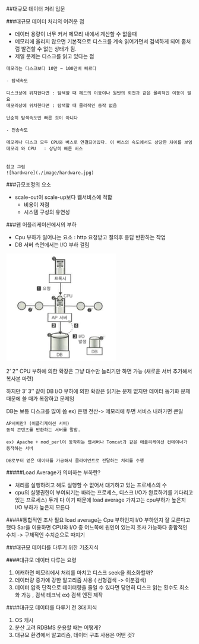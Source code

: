##대규모 데이터 처리 입문

###대규모 데이터 처리의 어려운 점

-	데이터 용량이 너무 커서 메모리 내에서 계산할 수 없을때
- 메모리에 올리지 않으면 기본적으로 디스크를 계속 읽어가면서 검색하게 되어 좀처럼 발견할 수 없는 상태가 됨.
- 제일 문제는 디스크를 읽고 있다는 점


```
메모리는 디스크보다 10만 ~ 100만배 빠르다

- 탐색속도

디스크상에 위치한다면 : 탐색할 때 헤드의 이동이나 원반의 회전과 같은 물리적인 이동이 필요
메모리상에 위치한다면 : 탐색할 때 물리적인 동작 없음

단순히 탐색속도만 빠른 것이 아니다

- 전송속도

메모리나 디스크 모두 CPU와 버스로 연결되어있다. 이 버스의 속도에서도 상당한 차이를 보임
메모리 와 CPU   : 상당히 빠른 버스


참고 그림
![hardware](./image/hardware.jpg)
```

###규모조정의 요소
- scale-out이 scale-up보다 웹서비스에 적합
   - 비용이 저렴
   -  시스템 구성의 유연성

###웹 어플리케이션에서의 부하

- Cpu 부하가 일어나는 요소 : http 요청받고 질의후 응답 반환하는 작업
-  DB 서버 측면에서는 I/O 부하 걸림




![book_image](./image/book_image.png)


2’ 2’’ CPU 부하에 의한 확장은 그냥 대수만 늘리기만 하면 가능 (새로운 서버 추가해서 복사본 마련)

하지만 3’ 3’’ 같이 DB I/O 부하에 의한 확장은  읽기는 문제 없지만 데이터 동기화 문제 때문에 쓸 때가 복잡하고 문제임

DB는 보통 디스크를 많이 씀 ex) 은행 전산-> 메모리에 두면 서비스 내려가면 큰일

```
AP서버란? (어플리케이션 서버)
동적 콘텐츠를 반환하는 서버를 말함.

ex) Apache + mod_perl이 동작하는 웹서버나 Tomcat과 같은 애플리케이션 컨테이너가 동작하는 서버

DB로부터 얻은 데이터를 가공해서 클라이언트로 전달하는 처리를 수행
````


#####Load Average가 의미하는 부하란?
- 처리를 실행하려고 해도 실행할 수 없어서 대기하고 있는 프로세스의 수
- cpu의 실행권한이 부여되기는 바라는 프로세스, 디스크 I/O가 완료하기를 기다리고 있는 프로세스) 두개 다 이기 때문에 load average 가지고는 cpu부하가 높은지 I/O 부하가 높은지 모른다

#####통합적인 조사 필요
load average는 Cpu 부하인지 I/O 부하인지 잘 모른다고 했다
Sar을 이용하면 CPU와 I/O 중 어느쪽에 원인이 있는지 조사 가능하다
종합적인 수치 -> 구체적인 수치순으로 따지기


###대규모 데이터를 다루기 위한 기초지식
<br>

####대규모 데이터 다루는 요령
1.	어캐하면 메모리에서 처리를 마치고 디스크 seek을 최소화할까?
2.	데이터량 증가에 강한 알고리즘 사용 ( 선형검색 ->  이분검색)
3.	데이터 압축 단적으로 데이터량을 줄일 수 있다면 당연히 디스크 읽는 횟수도 최소화 가능 , 검색 테크닉 ex) 검색 엔진 제작

####대규모 데이터를 다루기 전 3대 지식

1.	OS 캐시
2.	분산 고려 RDBMS 운용할 때는 어떻게?
3.	대규모 환경에서 알고리즘, 데이터 구조 사용은 어떤 것?

